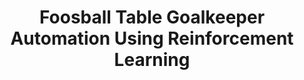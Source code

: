 ---
layout: post
title: Foosball Table Goalkeeper Automation Using Reinforcement Learning
lang: English
category: Workshop Proceedings
type: pdf
uri: "https://ceur-ws.org/Vol-2993/paper-17.pdf"
---